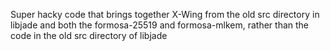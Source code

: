 Super hacky code that brings together X-Wing from the old src directory in libjade and both the formosa-25519 and formosa-mlkem, rather than the code in the old src directory of libjade
